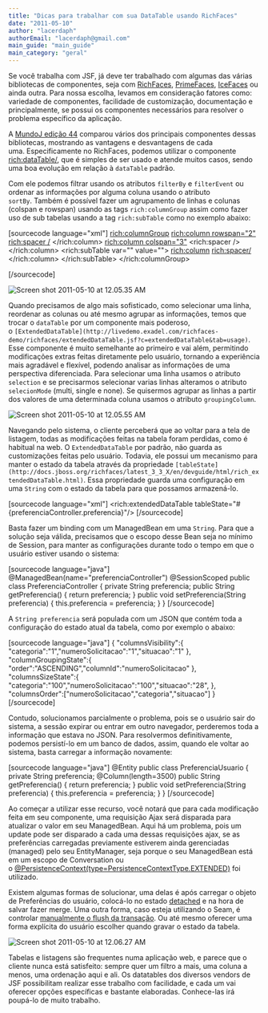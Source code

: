 ```yaml
---
title: "Dicas para trabalhar com sua DataTable usando RichFaces"
date: "2011-05-10"
author: "lacerdaph"
authorEmail: "lacerdaph@gmail.com"
main_guide: "main_guide"
main_category: "geral"
---
```


Se você trabalha com JSF, já deve ter trabalhado com algumas das várias bibliotecas de componentes, seja com [RichFaces](http://www.jboss.org/richfaces), [PrimeFaces](http://www.primefaces.org/), [IceFaces](http://www.icefaces.org/main/home/) ou ainda outra. Para nossa escolha, levamos em consideração fatores como: variedade de componentes, facilidade de customização, documentação e principalmente, se possui os componentes necessários para resolver o problema específico da aplicação.

A [MundoJ edição 44](http://mundoj.com.br/44conteudo.shtml) comparou vários dos principais componentes dessas bibliotecas, mostrando as vantagens e desvantagens de cada uma. Especificamente no RichFaces, podemos utilizar o componente [<rich:dataTable/>](http://livedemo.exadel.com/richfaces-demo/richfaces/dataTable.jsf?c=dataTable&tab=usage), que é simples de ser usado e atende muitos casos, sendo uma boa evolução em relação à `dataTable` padrão.

Com ele podemos filtrar usando os atributos `filterBy` e `filterEvent` ou ordenar as informações por alguma coluna usando o atributo `sortBy`. Também é possível fazer um agrupamento de linhas e colunas (colspan e rowspan) usando as tags `rich:columnGroup` assim como fazer uso de sub tabelas usando a tag `rich:subTable` como no exemplo abaixo:

\[sourcecode language="xml"\] <rich:columnGroup> <rich:column rowspan="2"> <rich:spacer /> </rich:column> <rich:column colspan="3"> <rich:spacer /> </rich:column> <rich:subTable var="" value=""> <rich:column> <rich:spacer/> </rich:column> </rich:subTable> </rich:columnGroup>

\[/sourcecode\]

![](https://blog.caelum.com.br/wp-content/uploads/2011/05/Screen-shot-2011-05-10-at-12.05.35-AM.png "Screen shot 2011-05-10 at 12.05.35 AM")

Quando precisamos de algo mais sofisticado, como selecionar uma linha, reordenar as colunas ou até mesmo agrupar as informações, temos que trocar o `dataTable` por um componente mais poderoso, o `[ExtendedDataTable](http://livedemo.exadel.com/richfaces-demo/richfaces/extendedDataTable.jsf?c=extendedDataTable&tab=usage)`. Esse componente é muito semelhante ao primeiro e vai além, permitindo modificações extras feitas diretamente pelo usuário, tornando a experiência mais agradável e flexível, podendo analisar as informações de uma perspectiva diferenciada. Para selecionar uma linha usamos o atributo `selection` e se precisarmos selecionar varias linhas alteramos o atributo `selecionMode` (multi, single e none). Se quisermos agrupar as linhas a partir dos valores de uma determinada coluna usamos o atributo `groupingColumn`.

![](https://blog.caelum.com.br/wp-content/uploads/2011/05/Screen-shot-2011-05-10-at-12.05.55-AM.png "Screen shot 2011-05-10 at 12.05.55 AM")

Navegando pelo sistema, o cliente perceberá que ao voltar para a tela de listagem, todas as modificações feitas na tabela foram perdidas, como é habitual na web. O `ExtendedDataTable` por padrão, não guarda as customizações feitas pelo usuário. Todavia, ele possui um mecanismo para manter o estado da tabela através da propriedade `[tableState](http://docs.jboss.org/richfaces/latest_3_3_X/en/devguide/html/rich_extendedDataTable.html)`. Essa propriedade guarda uma configuração em uma `String` com o estado da tabela para que possamos armazená-lo.

\[sourcecode language="xml"\] <rich:extendedDataTable tableState="#{preferenciaController.preferencia}"/> \[/sourcecode\]

Basta fazer um binding com um ManagedBean em uma `String`. Para que a solução seja válida, precisamos que o escopo desse Bean seja no mínimo de Session, para manter as configurações durante todo o tempo em que o usuário estiver usando o sistema:

\[sourcecode language="java"\] @ManagedBean(name="preferenciaController") @SessionScoped public class PreferenciaController { private String preferencia; public String getPreferencia() { return preferencia; } public void setPreferencia(String preferencia) { this.preferencia = preferencia; } } \[/sourcecode\]

A `String preferencia` será populada com um JSON que contém toda a configuração do estado atual da tabela, como por exemplo o abaixo:

\[sourcecode language="java"\] { "columnsVisibility":{ "categoria":"1","numeroSolicitacao":"1","situacao":"1" }, "columnGroupingState":{ "order":"ASCENDING","columnId":"numeroSolicitacao" }, "columnsSizeState":{ "categoria":"100","numeroSolicitacao":"100","situacao":"28", }, "columnsOrder":\["numeroSolicitacao","categoria","situacao"\] } \[/sourcecode\]

Contudo, solucionamos parcialmente o problema, pois se o usuário sair do sistema, a sessão expirar ou entrar em outro navegador, perderemos toda a informação que estava no JSON. Para resolvermos definitivamente, podemos persistí-lo em um banco de dados, assim, quando ele voltar ao sistema, basta carregar a informação novamente:

\[sourcecode language="java"\] @Entity public class PreferenciaUsuario { private String preferencia; @Column(length=3500) public String getPreferencia() { return preferencia; } public void setPreferencia(String preferencia) { this.preferencia = preferencia; } } \[/sourcecode\]

Ao começar a utilizar esse recurso, você notará que para cada modificação feita em seu componente, uma requisição Ajax será disparada para atualizar o valor em seu ManagedBean. Aqui há um problema, pois um update pode ser disparado a cada uma dessas requisições ajax, se as preferências carregadas previamente estiverem ainda gerenciadas (managed) pelo seu EntityManager, seja porque o seu ManagedBean está em um escopo de Conversation ou o [@PersistenceContext(type=PersistenceContextType.EXTENDED)](http://blogs.sun.com/enterprisetechtips/entry/extended_persistence_context_in_stateful) foi utilizado.

Existem algumas formas de solucionar, uma delas é após carregar o objeto de Preferências do usuário, colocá-lo no estado [detached](http://download.oracle.com/javaee/5/api/javax/persistence/EntityManager.html#clear()) e na hora de salvar fazer merge. Uma outra forma, caso esteja utilizando o Seam, é controlar [manualmente o flush da transação](http://docs.jboss.org/seam/2.2.1.CR1/reference/en-US/html_single/#d0e7456). Ou até mesmo oferecer uma forma explícita do usuário escolher quando gravar o estado da tabela.

![](https://blog.caelum.com.br/wp-content/uploads/2011/05/Screen-shot-2011-05-10-at-12.06.27-AM.png "Screen shot 2011-05-10 at 12.06.27 AM")

Tabelas e listagens são frequentes numa aplicação web, e parece que o cliente nunca está satisfeito: sempre quer um filtro a mais, uma coluna a menos, uma ordenação aqui e ali. Os datatables dos diversos vendors de JSF possibilitam realizar esse trabalho com facilidade, e cada um vai oferecer opções específicas e bastante elaboradas. Conhece-las irá poupá-lo de muito trabalho.
